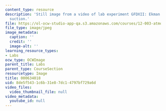 ```yaml
---
content_type: resource
description: 'Still image from a video of lab experiment GFDXII: Ekman pumping and
  suction.'
file: https://ol-ocw-studio-app-qa.s3.amazonaws.com/courses/12-003-atmosphere-ocean-and-climate-dynamics-fall-2008/8de5f5431c6b31e87dc14797bf729a6d_000634018.jpg
file_type: image/jpeg
image_metadata:
  caption: ''
  credit: ''
  image-alt: ''
learning_resource_types:
- Labs
ocw_type: OCWImage
parent_title: Labs
parent_type: CourseSection
resourcetype: Image
title: 000634018
uid: 8de5f543-1c6b-31e8-7dc1-4797bf729a6d
video_files:
  video_thumbnail_file: null
video_metadata:
  youtube_id: null
---
```

